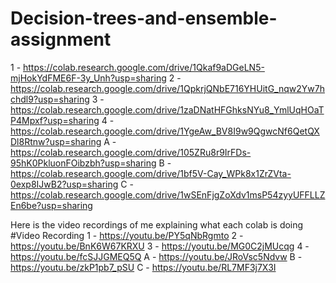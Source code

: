 # Decision-trees-and-ensemble-assignment
1 - https://colab.research.google.com/drive/1Qkaf9aDGeLN5-mjHokYdFME6F-3y_Unh?usp=sharing
2 - https://colab.research.google.com/drive/1QpkrjQNbE716YHUitG_nqw2Yw7hchdl9?usp=sharing
3 - https://colab.research.google.com/drive/1zaDNatHFGhksNYu8_YmlUqHOaTP4Mpxf?usp=sharing
4 - https://colab.research.google.com/drive/1YgeAw_BV8I9w9QgwcNf6QetQXDl8Rtnw?usp=sharing
A - https://colab.research.google.com/drive/105ZRu8r9IrFDs-95hK0PkluonFOibzbh?usp=sharing
B - https://colab.research.google.com/drive/1bf5V-Cay_WPk8x1ZrZVta-0exp8IJwB2?usp=sharing
C - https://colab.research.google.com/drive/1wSEnFjgZoXdv1msP54zyyUFFLLZEn6be?usp=sharing


Here is the video recordings of me explaining what each colab is doing
#Video Recording
1 - https://youtu.be/PY5qNbRgmto
2 - https://youtu.be/BnK6W67KRXU
3 - https://youtu.be/MG0C2jMUcqg
4 - https://youtu.be/fcSJJGMEQ5Q
A - https://youtu.be/JRoVsc5Ndvw
B - https://youtu.be/zkP1pb7_pSU
C - https://youtu.be/RL7MF3j7X3I
